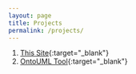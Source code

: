 ```yaml
---
layout: page
title: Projects
permalink: /projects/
---
```


1. [This Site](https://github.com/LucasBassetti/lucasbassetti.github.io){:target="_blank"}
2. [OntoUML Tool](https://github.com/LucasBassetti/ontouml-web){:target="_blank"}
